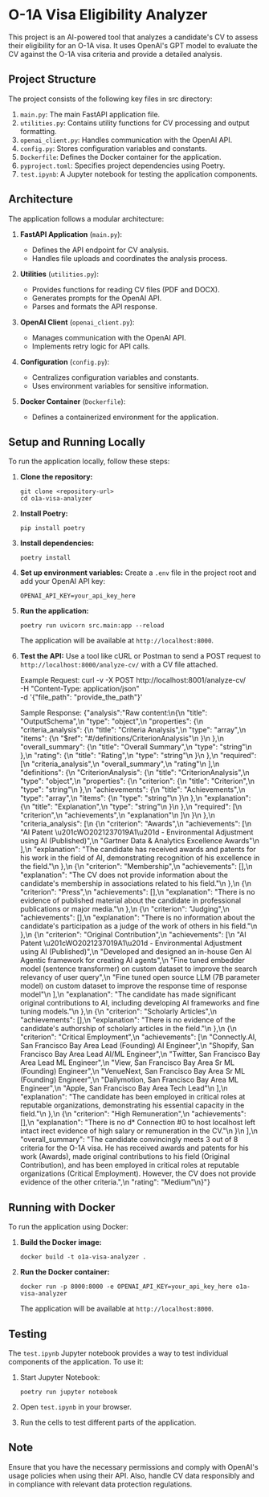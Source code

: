 # O-1A Visa Eligibility Analyzer

This project is an AI-powered tool that analyzes a candidate's CV to assess their eligibility for an O-1A visa. It uses OpenAI's GPT model to evaluate the CV against the O-1A visa criteria and provide a detailed analysis.

## Project Structure

The project consists of the following key files in src directory:

1. `main.py`: The main FastAPI application file.
2. `utilities.py`: Contains utility functions for CV processing and output formatting.
3. `openai_client.py`: Handles communication with the OpenAI API.
4. `config.py`: Stores configuration variables and constants.
5. `Dockerfile`: Defines the Docker container for the application.
6. `pyproject.toml`: Specifies project dependencies using Poetry.
7. `test.ipynb`: A Jupyter notebook for testing the application components.

## Architecture

The application follows a modular architecture:

1. **FastAPI Application** (`main.py`):
   - Defines the API endpoint for CV analysis.
   - Handles file uploads and coordinates the analysis process.

2. **Utilities** (`utilities.py`):
   - Provides functions for reading CV files (PDF and DOCX).
   - Generates prompts for the OpenAI API.
   - Parses and formats the API response.

3. **OpenAI Client** (`openai_client.py`):
   - Manages communication with the OpenAI API.
   - Implements retry logic for API calls.

4. **Configuration** (`config.py`):
   - Centralizes configuration variables and constants.
   - Uses environment variables for sensitive information.

5. **Docker Container** (`Dockerfile`):
   - Defines a containerized environment for the application.

## Setup and Running Locally

To run the application locally, follow these steps:

1. **Clone the repository:**
   ```
   git clone <repository-url>
   cd o1a-visa-analyzer
   ```

2. **Install Poetry:**
   ```
   pip install poetry
   ```

3. **Install dependencies:**
   ```
   poetry install
   ```

4. **Set up environment variables:**
   Create a `.env` file in the project root and add your OpenAI API key:
   ```
   OPENAI_API_KEY=your_api_key_here
   ```

5. **Run the application:**
   ```
   poetry run uvicorn src.main:app --reload
   ```

   The application will be available at `http://localhost:8000`.

6. **Test the API:**
   Use a tool like cURL or Postman to send a POST request to `http://localhost:8000/analyze-cv/` with a CV file attached.
   
   Example Request:
   curl -v -X POST http://localhost:8001/analyze-cv/ \
   -H "Content-Type: application/json" \
   -d '{"file_path": "provide_the_path"}'

   Sample Response:
   {"analysis":"Raw content:\n{\n  \"title\": \"OutputSchema\",\n  \"type\": \"object\",\n  \"properties\": {\n    \"criteria_analysis\": {\n      \"title\": \"Criteria Analysis\",\n      \"type\": \"array\",\n      \"items\": {\n        \"$ref\": \"#/definitions/CriterionAnalysis\"\n      }\n    },\n    \"overall_summary\": {\n      \"title\": \"Overall Summary\",\n      \"type\": \"string\"\n    },\n    \"rating\": {\n      \"title\": \"Rating\",\n      \"type\": \"string\"\n    }\n  },\n  \"required\": [\n    \"criteria_analysis\",\n    \"overall_summary\",\n    \"rating\"\n  ],\n  \"definitions\": {\n    \"CriterionAnalysis\": {\n      \"title\": \"CriterionAnalysis\",\n      \"type\": \"object\",\n      \"properties\": {\n        \"criterion\": {\n          \"title\": \"Criterion\",\n          \"type\": \"string\"\n        },\n        \"achievements\": {\n          \"title\": \"Achievements\",\n          \"type\": \"array\",\n          \"items\": {\n            \"type\": \"string\"\n          }\n        },\n        \"explanation\": {\n          \"title\": \"Explanation\",\n          \"type\": \"string\"\n        }\n      },\n      \"required\": [\n        \"criterion\",\n        \"achievements\",\n        \"explanation\"\n      ]\n    }\n  },\n  \"criteria_analysis\": [\n    {\n      \"criterion\": \"Awards\",\n      \"achievements\": [\n        \"AI Patent \\u201cWO2021237019A1\\u201d - Environmental Adjustment using AI (Published)\",\n        \"Gartner Data & Analytics Excellence Awards\"\n      ],\n      \"explanation\": \"The candidate has received awards and patents for his work in the field of AI, demonstrating recognition of his excellence in the field.\"\n    },\n    {\n      \"criterion\": \"Membership\",\n      \"achievements\": [],\n      \"explanation\": \"The CV does not provide information about the candidate's membership in associations related to his field.\"\n    },\n    {\n      \"criterion\": \"Press\",\n      \"achievements\": [],\n      \"explanation\": \"There is no evidence of published material about the candidate in professional publications or major media.\"\n    },\n    {\n      \"criterion\": \"Judging\",\n      \"achievements\": [],\n      \"explanation\": \"There is no information about the candidate's participation as a judge of the work of others in his field.\"\n    },\n    {\n      \"criterion\": \"Original Contribution\",\n      \"achievements\": [\n        \"AI Patent \\u201cWO2021237019A1\\u201d - Environmental Adjustment using AI (Published)\",\n        \"Developed and designed an in-house Gen AI Agentic framework for creating AI agents\",\n        \"Fine tuned embedder model (sentence transformer) on custom dataset to improve the search relevancy of user query\",\n        \"Fine tuned open source LLM (7B parameter model) on custom dataset to improve the response time of response model\"\n      ],\n      \"explanation\": \"The candidate has made significant original contributions to AI, including developing AI frameworks and fine tuning models.\"\n    },\n    {\n      \"criterion\": \"Scholarly Articles\",\n      \"achievements\": [],\n      \"explanation\": \"There is no evidence of the candidate's authorship of scholarly articles in the field.\"\n    },\n    {\n      \"criterion\": \"Critical Employment\",\n      \"achievements\": [\n        \"Connectly.AI, San Francisco Bay Area Lead (Founding) AI Engineer\",\n        \"Shopify, San Francisco Bay Area Lead AI/ML Engineer\",\n        \"Twitter, San Francisco Bay Area Lead ML Engineer\",\n        \"View, San Francisco Bay Area Sr ML (Founding) Engineer\",\n        \"VenueNext, San Francisco Bay Area Sr ML (Founding) Engineer\",\n        \"Dailymotion, San Francisco Bay Area ML Engineer\",\n        \"Apple, San Francisco Bay Area Tech Lead\"\n      ],\n      \"explanation\": \"The candidate has been employed in critical roles at reputable organizations, demonstrating his essential capacity in the field.\"\n    },\n    {\n      \"criterion\": \"High Remuneration\",\n      \"achievements\": [],\n      \"explanation\": \"There is no d* Connection #0 to host localhost left intact
irect evidence of high salary or remuneration in the CV.\"\n    }\n  ],\n  \"overall_summary\": \"The candidate convincingly meets 3 out of 8 criteria for the O-1A visa. He has received awards and patents for his work (Awards), made original contributions to his field (Original Contribution), and has been employed in critical roles at reputable organizations (Critical Employment). However, the CV does not provide evidence of the other criteria.\",\n  \"rating\": \"Medium\"\n}"}


## Running with Docker

To run the application using Docker:

1. **Build the Docker image:**
   ```
   docker build -t o1a-visa-analyzer .
   ```

2. **Run the Docker container:**
   ```
   docker run -p 8000:8000 -e OPENAI_API_KEY=your_api_key_here o1a-visa-analyzer
   ```

   The application will be available at `http://localhost:8000`.

## Testing

The `test.ipynb` Jupyter notebook provides a way to test individual components of the application. To use it:

1. Start Jupyter Notebook:
   ```
   poetry run jupyter notebook
   ```

2. Open `test.ipynb` in your browser.

3. Run the cells to test different parts of the application.

## Note

Ensure that you have the necessary permissions and comply with OpenAI's usage policies when using their API. Also, handle CV data responsibly and in compliance with relevant data protection regulations.